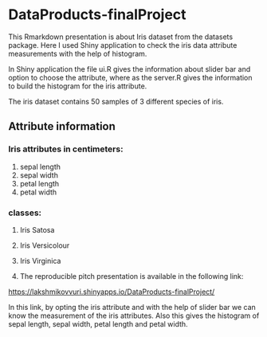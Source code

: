 # DataProducts-finalProject

This Rmarkdown presentation is about Iris dataset from the datasets package. Here I used Shiny application to check the iris data attribute measurements with the help of histogram.
 
 In Shiny application the file ui.R gives the information about slider bar and option to choose the attribute, where as the server.R gives the information to build the histogram for the iris attribute.
 
 The iris dataset contains 50 samples of 3 different species of iris.

## Attribute information

### Iris attributes in centimeters:
1. sepal length
2. sepal width
3. petal length
4. petal width

### classes:
1. Iris Satosa
2. Iris Versicolour
3. Iris Virginica
   
1. The reproducible pitch presentation is available in the following link:

https://lakshmikovvuri.shinyapps.io/DataProducts-finalProject/

In this link, by  opting the iris attribute and with the help of slider bar we can know the measurement of the iris attributes. 
Also this gives the histogram of sepal length, sepal width, petal length and petal width.


